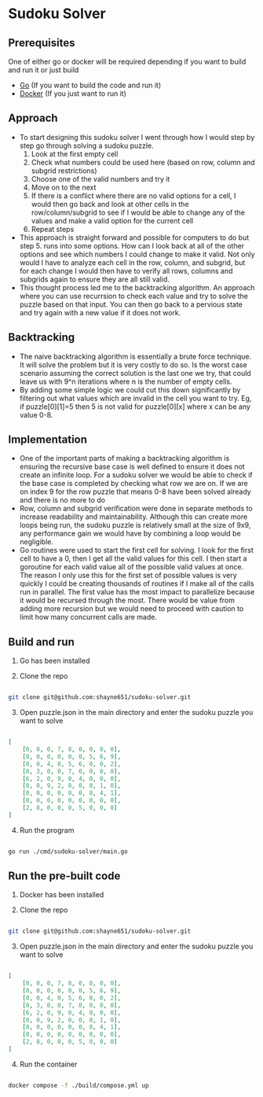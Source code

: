 # Sudoku Solver
## Prerequisites

One of either go or docker will be required depending if you want to build and run it or just build
* [Go](https://go.dev/dl/) (If you want to build the code and run it)
* [Docker](https://docs.docker.com/get-started/get-docker/) (If you just want to run it)

## Approach
- To start designing this sudoku solver I went through how I would step by step go through solving a sudoku puzzle. 
	1. Look at the first empty cell
	2. Check what numbers could be used here (based on row, column and subgrid restrictions)
	3. Choose one of the valid numbers and try it
	4. Move on to the next
	5. If there is a conflict where there are no valid options for a cell, I would then go back and look at other cells in the row/column/subgrid to see if I would be able to change any of the values and make a valid option for the current cell
	6. Repeat steps
- This approach is straight forward and possible for computers to do but step 5. runs into some options. How can I look back at all of the other options and see which numbers I could change to make it valid. Not only would I have to analyze each cell in the row, column, and subgrid, but for each change I would then have to verify all rows, columns and subgrids again to ensure they are all still valid. 
- This thought process led me to the backtracking algorithm. An approach where you can use recurrsion to check each value and try to solve the puzzle based on that input. You can then go back to a pervious state and try again with a new value if it does not work.

## Backtracking
- The naive backtracking algorithm is essentially a brute force technique. It will solve the problem but it is very costly to do so. Is the worst case scenario assuming the correct solution is the last one we try, that could leave us with 9^n iterations where n is the number of empty cells. 
- By adding some simple logic we could cut this down significantly by filtering out what values which are invalid in the cell you want to try. Eg, if puzzle\[0]\[1]=5 then 5 is not valid for puzzle\[0]\[x] where x can be any value 0-8.

## Implementation
- One of the important parts of making a backtracking algorithm is ensuring the recursive base case is well defined to ensure it does not create an infinite loop. For a sudoku solver we would be able to check if the base case is completed by checking what row we are on. If we are on index 9 for the row puzzle that means 0-8 have been solved already and there is no more to do
- Row, column and subgrid verification were done in separate methods to increase readability and maintainability. Although this can create more loops being run, the sudoku puzzle is relatively small at the size of 9x9, any performance gain we would have by combining a loop would be negligible. 
- Go routines were used to start the first cell for solving. I look for the first cell to have a 0, then I get all the valid values for this cell. I then start a goroutine for each valid value all of the possible valid values at once. The reason I only use this for the first set of possible values is very quickly I could be creating thousands of routines if I make all of the calls run in parallel. The first value has the most impact to parallelize because it would be recursed through the most. There would be value from adding more recursion but we would need to proceed with caution to limit how many concurrent calls are made.

## Build and run

1. Go has been installed

2. Clone the repo

```sh

git clone git@github.com:shayne651/sudoku-solver.git

```

3. Open puzzle.json in the main directory and enter the sudoku puzzle you want to solve

```json

[
	[0, 0, 0, 7, 8, 0, 0, 0, 0],
	[0, 0, 0, 0, 0, 0, 5, 6, 9],
	[0, 0, 4, 0, 5, 6, 0, 0, 2],
	[0, 3, 0, 0, 7, 0, 0, 0, 0],
	[6, 2, 0, 9, 0, 4, 0, 0, 0],
	[0, 0, 9, 2, 0, 0, 0, 1, 0],
	[0, 0, 0, 0, 0, 0, 8, 4, 1],
	[0, 0, 0, 0, 0, 0, 0, 0, 0],
	[2, 8, 0, 0, 0, 5, 0, 0, 0]
]

```

4. Run the program

```sh

go run ./cmd/sudoku-solver/main.go 

```

## Run the pre-built code

1. Docker has been installed

2. Clone the repo

```sh

git clone git@github.com:shayne651/sudoku-solver.git

```

3. Open puzzle.json in the main directory and enter the sudoku puzzle you want to solve

```json

[
	[0, 0, 0, 7, 8, 0, 0, 0, 0],
	[0, 0, 0, 0, 0, 0, 5, 6, 9],
	[0, 0, 4, 0, 5, 6, 0, 0, 2],
	[0, 3, 0, 0, 7, 0, 0, 0, 0],
	[6, 2, 0, 9, 0, 4, 0, 0, 0],
	[0, 0, 9, 2, 0, 0, 0, 1, 0],
	[0, 0, 0, 0, 0, 0, 8, 4, 1],
	[0, 0, 0, 0, 0, 0, 0, 0, 0],
	[2, 8, 0, 0, 0, 5, 0, 0, 0]
]

```

4. Run the container

```sh

docker compose -f ./build/compose.yml up

```